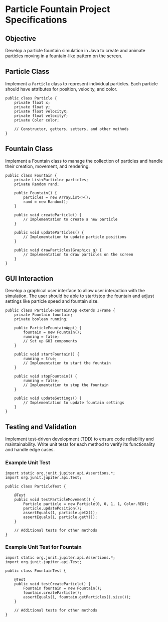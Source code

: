 # Particle Fountain Project Specifications
## Objective
Develop a particle fountain simulation in Java to create and animate particles moving in a fountain-like pattern on the screen.

## Particle Class
Implement a `Particle` class to represent individual particles. Each particle should have attributes for position, velocity, and color.
```{java}
public class Particle {
    private float x;
    private float y;
    private float velocityX;
    private float velocityY;
    private Color color;

    // Constructor, getters, setters, and other methods
}
```

## Fountain Class
Implement a Fountain class to manage the collection of particles and handle their creation, movement, and rendering.
```{java}
public class Fountain {
    private List<Particle> particles;
    private Random rand;

    public Fountain() {
        particles = new ArrayList<>();
        rand = new Random();
    }

    public void createParticle() {
        // Implementation to create a new particle
    }

    public void updateParticles() {
        // Implementation to update particle positions
    }

    public void drawParticles(Graphics g) {
        // Implementation to draw particles on the screen
    }
}
```

## GUI Interaction
Develop a graphical user interface to allow user interaction with the simulation. The user should be able to start/stop the fountain and adjust settings like particle speed and fountain size.
```{java}
public class ParticleFountainApp extends JFrame {
    private Fountain fountain;
    private boolean running;

    public ParticleFountainApp() {
        fountain = new Fountain();
        running = false;
        // Set up GUI components
    }

    public void startFountain() {
        running = true;
        // Implementation to start the fountain
    }

    public void stopFountain() {
        running = false;
        // Implementation to stop the fountain
    }

    public void updateSettings() {
        // Implementation to update fountain settings
    }
}
```

## Testing and Validation
Implement test-driven development (TDD) to ensure code reliability and maintainability. Write unit tests for each method to verify its functionality and handle edge cases.

### Example Unit Test
```{java}
import static org.junit.jupiter.api.Assertions.*;
import org.junit.jupiter.api.Test;

public class ParticleTest {

    @Test
    public void testParticleMovement() {
        Particle particle = new Particle(0, 0, 1, 1, Color.RED);
        particle.updatePosition();
        assertEquals(1, particle.getX());
        assertEquals(1, particle.getY());
    }

    // Additional tests for other methods
}
```

### Example Unit Test for Fountain
```{java}
import static org.junit.jupiter.api.Assertions.*;
import org.junit.jupiter.api.Test;

public class FountainTest {

    @Test
    public void testCreateParticle() {
        Fountain fountain = new Fountain();
        fountain.createParticle();
        assertEquals(1, fountain.getParticles().size());
    }

    // Additional tests for other methods
}
```
